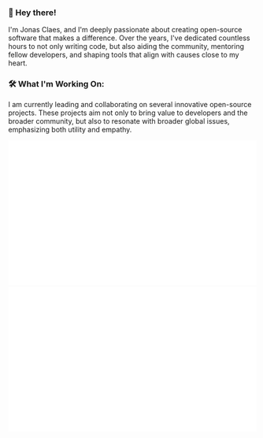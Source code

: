 ### 👋 Hey there!
 I'm Jonas Claes, and I'm deeply passionate about creating open-source software that makes a difference. Over the years, I've dedicated countless hours to not only writing code, but also aiding the community, mentoring fellow developers, and shaping tools that align with causes close to my heart.

### 🛠 What I'm Working On:
I am currently leading and collaborating on several innovative open-source projects. These projects aim not only to bring value to developers and the broader community, but also to resonate with broader global issues, emphasizing both utility and empathy.

<!--
**jonasclaes/jonasclaes** is a ✨ _special_ ✨ repository because its `README.md` (this file) appears on your GitHub profile.

Here are some ideas to get you started:

- 🔭 I’m currently working on ...
- 🌱 I’m currently learning ...
- 👯 I’m looking to collaborate on ...
- 🤔 I’m looking for help with ...
- 💬 Ask me about ...
- 📫 How to reach me: ...
- 😄 Pronouns: ...
- ⚡ Fun fact: ...
-->

![](https://raw.githubusercontent.com/jonasclaes/github-stats/master/generated/overview.svg#gh-dark-mode-only)
![](https://raw.githubusercontent.com/jonasclaes/github-stats/master/generated/languages.svg#gh-dark-mode-only)
